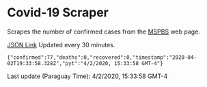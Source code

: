 # Covid-19 Scraper

Scrapes the number of confirmed cases from the [MSPBS](https://www.mspbs.gov.py/covid-19.php) web page.

[JSON Link](https://jmayalag.github.io/covid19-scrape/cases.json)
Updated every 30 minutes.
```
{"confirmed":77,"deaths":0,"recovered":0,"timestamp":"2020-04-02T19:33:58.328Z","pyt":"4/2/2020, 15:33:58 GMT-4"}
```
Last update (Paraguay Time): 4/2/2020, 15:33:58 GMT-4
